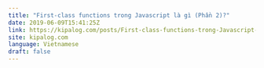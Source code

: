 ```yaml
---
title: "First-class functions trong Javascript là gì (Phần 2)?"
date: 2019-06-09T15:41:25Z
link: https://kipalog.com/posts/First-class-functions-trong-Javascript-la-gi--Phan-2-?utm_medium=RSS&utm_source=news.12bit.vn
site: kipalog.com
language: Vietnamese
draft: false
---
```

